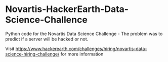 # Novartis-HackerEarth-Data-Science-Challence

Python code for the Novartis Data Science Challenge - The problem was to predict if a server will be hacked or not.

Visit https://www.hackerearth.com/challenges/hiring/novartis-data-science-hiring-challenge/ for more information

